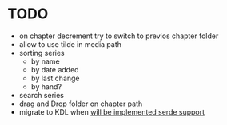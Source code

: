 # TODO

- on chapter decrement try to switch to previos chapter folder
- allow to use tilde in media path
- sorting series
    - by name
    - by date added
    - by last change
    - by hand?
- search series
- drag and Drop folder on chapter path
- migrate to KDL when
    [will be implemented serde support](https://github.com/kdl-org/kdl-rs/issues/71)
